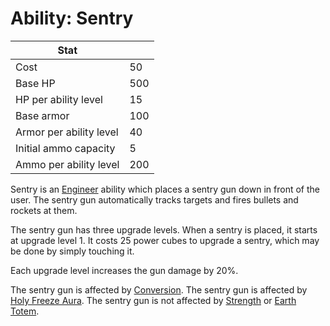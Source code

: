 Ability: Sentry
===============

| Stat                          |       |
| -------------                 | ---   |
| Cost                          | 50    |
| Base HP                       | 500   |
| HP per ability level          | 15    |
| Base    armor                 | 100   |
| Armor per ability level       | 40    |
| Initial ammo capacity         | 5     |
| Ammo per ability level        | 200   |

Sentry is an [Engineer](../classes/engineer.md) ability which places a sentry gun down in front of the user.
The sentry gun automatically tracks targets and fires bullets and rockets at them.

The sentry gun has three upgrade levels. When a sentry is placed, it starts at upgrade level 1. It costs 25 power cubes to upgrade a sentry, which may be done by simply touching it.

Each upgrade level increases the gun damage by 20%.

The sentry gun is affected by [Conversion](conversion.md).
The sentry gun is affected by [Holy Freeze Aura](holy_freeze.md).
The sentry gun is not affected by [Strength](strength.md) or [Earth Totem](strength_totem.md).